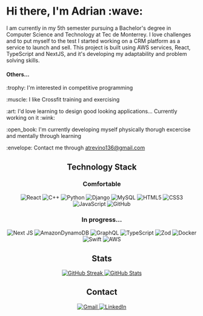 <h1>Hi there, I'm Adrian :wave:</h1>
<p>I am currently in my 5th semester pursuing a Bachelor's degree in Computer Science and Technology at Tec de Monterrey. I love challenges and to put myself to the test I started working on a CRM platform as a service to launch and sell. This project is built using AWS services, React, TypeScript and NextJS, and it's developing my adaptability and problem solving skills.</p>

<h4>Others...</h4>
<p>:trophy: I'm interested in competitive programming</p>
<p>:muscle: I like Crossfit training and exercising</p>
<p>:art: I'd love learning to design good looking applications... Currently working on it :wink:</p>
<p>:open_book: I'm currently developing myself physically thorugh excercise and mentally through learning</p>
<p>:envelope: Contact me through <a href="mailto: atrevino136@gmail.com">atrevino136@gmail.com</a></p>

<h2 align="center">Technology Stack</h2>

<h3 align="center">Comfortable</h3>
<div align="center">
 <img src="https://img.shields.io/badge/react-%2320232a.svg?style=for-the-badge&logo=react&logoColor=%2361DAFB" alt="React"/>
 <img src="https://img.shields.io/badge/c++-%2300599C.svg?style=for-the-badge&logo=c%2B%2B&logoColor=white" alt="C++"/>
 <img src="https://img.shields.io/badge/python-3670A0?style=for-the-badge&logo=python&logoColor=ffdd54" alt="Python"/>
 <img src="https://img.shields.io/badge/django-%23092E20.svg?style=for-the-badge&logo=django&logoColor=white" alt="Django"/>
 <img src="https://img.shields.io/badge/mysql-4479A1.svg?style=for-the-badge&logo=mysql&logoColor=white" alt="MySQL"/>
 <img src="https://img.shields.io/badge/html5-%23E34F26.svg?style=for-the-badge&logo=html5&logoColor=white" alt="HTML5"/>
 <img src="https://img.shields.io/badge/css3-%231572B6.svg?style=for-the-badge&logo=css3&logoColor=white" alt="CSS3"/>
 <img src="https://img.shields.io/badge/javascript-%23323330.svg?style=for-the-badge&logo=javascript&logoColor=%23F7DF1E" alt="JavaScript"/>
 <img src="https://img.shields.io/badge/github-%23121011.svg?style=for-the-badge&logo=github&logoColor=white" alt="GitHub"/>
</div>

<h3 align="center">In progress...</h3>
<div align="center">
 <img src="https://img.shields.io/badge/Next-black?style=for-the-badge&logo=next.js&logoColor=white" alt="Next JS"/>
 <img src="https://img.shields.io/badge/Amazon%20DynamoDB-4053D6?style=for-the-badge&logo=Amazon%20DynamoDB&logoColor=white" alt="AmazonDynamoDB"/>
 <img src="https://img.shields.io/badge/-GraphQL-E10098?style=for-the-badge&logo=graphql&logoColor=white" alt="GraphQL"/>
 <img src="https://img.shields.io/badge/typescript-%23007ACC.svg?style=for-the-badge&logo=typescript&logoColor=white" alt="TypeScript"/>
 <img src="https://img.shields.io/badge/zod-%233068b7.svg?style=for-the-badge&logo=zod&logoColor=white" alt="Zod"/>
 <img src="https://img.shields.io/badge/docker-%230db7ed.svg?style=for-the-badge&logo=docker&logoColor=white" alt="Docker"/>
 <img src="https://img.shields.io/badge/swift-F54A2A?style=for-the-badge&logo=swift&logoColor=white" alt="Swift"/>
 <img src="https://img.shields.io/badge/AWS-%23FF9900.svg?style=for-the-badge&logo=amazon-aws&logoColor=white" alt="AWS"/>
</div>


<h2 align="center">Stats</h2>

<!--[![Top Langs](https://github-readme-stats.vercel.app/api/top-langs/?username=Adrian-TJ&layout=donut-vertical)](https://github.com/anuraghazra/github-readme-stats)-->
<div align="center">
 <a href="https://git.io/streak-stats">
  <img src="https://streak-stats.demolab.com?user=Adrian-TJ&theme=radical&border_radius=10&card_width=600&card_height=200" alt="GitHub Streak" />
 </a>
 <a href="https://github.com/anuraghazra/github-readme-stats">
  <img src="https://github-readme-stats.vercel.app/api?username=Adrian-TJ&show_icons=true&theme=radical&border_radius=10&card_width=600&card_height=200" alt="GitHub Stats" />
 </a>
</div>

<h2 align="center">Contact</h2>

<div align="center">
<a href="mailto: atrevino136@gmail.com">
 <img src="https://img.shields.io/badge/Gmail-D14836?style=for-the-badge&logo=gmail&logoColor=white" alt="Gmail"/>
</a>
<a href="https://www.linkedin.com/in/adrián-treviño-tj8">
  <img src="https://img.shields.io/badge/linkedin-%230077B5.svg?style=for-the-badge&logo=linkedin&logoColor=white" alt="LinkedIn"/>
</a> 
</div>
